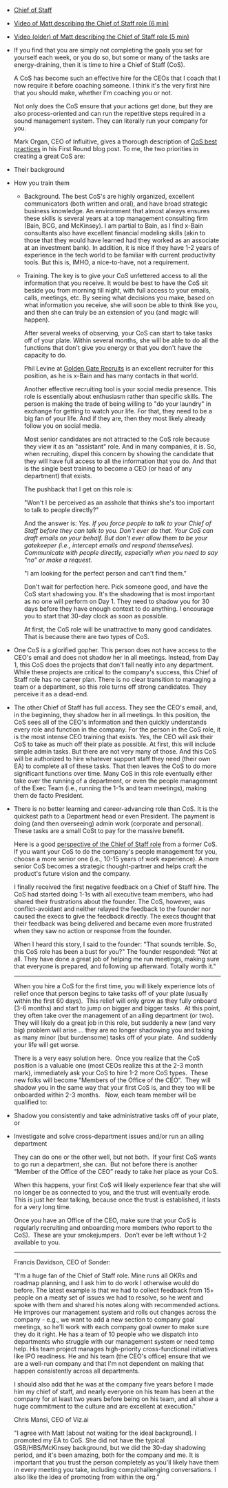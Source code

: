 - [Chief of Staff](https://docs.google.com/document/d/1-tcubUwvktoV-Ou3bB6ynk2LLwNzdT3D_p_ILreyR_A/edit#)
- [Video of Matt describing the Chief of Staff role (6 min)](https://youtu.be/EMlyVjgXyH4)
- [Video (older) of Matt describing the Chief of Staff role (5 min)](https://www.loom.com/share/7611374405a144e3aadbbf4df007dc4f)
- If you find that you are simply not completing the goals you set for yourself each week, or you do so, but some or many of the tasks are energy-draining, then it is time to hire a Chief of Staff (CoS). 
  
  A CoS has become such an effective hire for the CEOs that I coach that I now require it before coaching someone. I think it's the very first hire that you should make, whether I'm coaching you or not.
  
  Not only does the CoS ensure that your actions get done, but they are also process-oriented and can run the repetitive steps required in a sound management system. They can literally run your company for you. 
  
  Mark Organ, CEO of Influitive, gives a thorough description of [CoS best practices](https://firstround.com/review/why-you-need-two-chiefs-in-the-executive-office/) in his First Round blog post. To me, the two priorities in creating a great CoS are:
- Their background
- How you train them
	- Background. The best CoS's are highly organized, excellent communicators (both written and oral), and have broad strategic business knowledge. An environment that almost always ensures these skills is several years at a top management consulting firm (Bain, BCG, and McKinsey). I am partial to Bain, as I find x-Bain consultants also have excellent financial modeling skills (akin to those that they would have learned had they worked as an associate at an investment bank). In addition, it is nice if they have 1-2 years of experience in the tech world to be familiar with current productivity tools. But this is, IMHO, a nice-to-have, not a requirement.
	- Training. The key is to give your CoS unfettered access to all the information that you receive. It would be best to have the CoS sit beside you from morning till night, with full access to your emails, calls, meetings, etc. By seeing what decisions you make, based on what information you receive, she will soon be able to think like you, and then she can truly be an extension of you (and magic will happen).
	  
	  After several weeks of observing, your CoS can start to take tasks off of your plate. Within several months, she will be able to do all the functions that don't give you energy or that you don't have the capacity to do. 
	  
	  Phil Levine at [Golden Gate Recruits](https://www.goldengaterecruits.com/about) is an excellent recruiter for this position, as he is x-Bain and has many contacts in that world.
	  
	  Another effective recruiting tool is your social media presence. This role is essentially about enthusiasm rather than specific skills. The person is making the trade of being willing to "do your laundry" in exchange for getting to watch your life. For that, they need to be a big fan of your life. And if they are, then they most likely already follow you on social media. 
	  
	  Most senior candidates are not attracted to the CoS role because they view it as an "assistant" role. And in many companies, it is. So, when recruiting, dispel this concern by showing the candidate that they will have full access to all the information that you do. And that is the single best training to become a CEO (or head of any department) that exists.
	  
	  The pushback that I get on this role is: 
	  
	  "Won't I be perceived as an asshole that thinks she's too important to talk to people directly?"
	  
	  And the answer is: *Yes. If you force people to talk to your Chief of Staff before they can talk to you. Don't ever do that. Your CoS can draft emails on your behalf. But don't ever allow them to be your gatekeeper (i.e., intercept emails and respond themselves). Communicate with people directly, especially when you need to say "no" or make a request.*
	  
	  "I am looking for the perfect person and can't find them."
	  
	  Don't wait for perfection here. Pick someone good, and have the CoS start shadowing you. It's the shadowing that is most important as no one will perform on Day 1. They need to shadow you for 30 days before they have enough context to do anything. I encourage you to start that 30-day clock as soon as possible.
	  
	  At first, the CoS role will be unattractive to many good candidates. That is because there are two types of CoS.
- One CoS is a glorified gopher. This person does not have access to the CEO's email and does not shadow her in all meetings. Instead, from Day 1, this CoS does the projects that don't fall neatly into any department. While these projects are critical to the company's success, this Chief of Staff role has no career plan. There is no clear transition to managing a team or a department, so this role turns off strong candidates. They perceive it as a dead-end.
- The other Chief of Staff has full access. They see the CEO's email, and, in the beginning, they shadow her in all meetings. In this position, the CoS sees all of the CEO's information and then quickly understands every role and function in the company. For the person in the CoS role, it is the most intense CEO training that exists. Yes, the CEO will ask their CoS to take as much off their plate as possible. At first, this will include simple admin tasks. But there are not very many of those. And this CoS will be authorized to hire whatever support staff they need (their own EA) to complete all of these tasks. That then leaves the CoS to do more significant functions over time. Many CoS in this role eventually either take over the running of a department, or even the people management of the Exec Team (i.e., running the 1-1s and team meetings), making them de facto President.
- There is no better learning and career-advancing role than CoS. It is the quickest path to a Department head or even President. The payment is doing (and then overseeing) admin work (corporate and personal). These tasks are a small CoSt to pay for the massive benefit. 
  
  Here is a good [perspective of the Chief of Staff role](https://medium.com/chiefofstaffnetwork/the-chief-of-staff-role-in-silicon-valley-182eb93e636e) from a former CoS. If you want your CoS to do the company's people management for you, choose a more senior one (i.e., 10-15 years of work experience). A more senior CoS becomes a strategic thought-partner and helps craft the product's future vision and the company.
  
  I finally received the first negative feedback on a Chief of Staff hire. The CoS had started doing 1-1s with all executive team members, who had shared their frustrations about the founder. The CoS, however, was conflict-avoidant and neither relayed the feedback to the founder nor caused the execs to give the feedback directly. The execs thought that their feedback was being delivered and became even more frustrated when they saw no action or response from the founder.
  
  When I heard this story, I said to the founder: "That sounds terrible. So, this CoS role has been a bust for you?" The founder responded: "Not at all. They have done a great job of helping me run meetings, making sure that everyone is prepared, and following up afterward. Totally worth it."
  
  ---
  
  When you hire a CoS for the first time, you will likely experience lots of relief once that person begins to take tasks off of your plate (usually within the first 60 days).  This relief will only grow as they fully onboard (3-6 months) and start to jump on bigger and bigger tasks.  At this point, they often take over the management of an ailing department (or two).  They will likely do a great job in this role, but suddenly a new (and very big) problem will arise … they are no longer shadowing you and taking as many minor (but burdensome) tasks off of your plate.  And suddenly your life will get worse.
  
  There is a very easy solution here.  Once you realize that the CoS position is a valuable one (most CEOs realize this at the 2-3 month mark), immediately ask your CoS to hire 1-2 more CoS types.  These new folks will become “Members of the Office of the CEO”.  They will shadow you in the same way that your first CoS is, and they too will be onboarded within 2-3 months.   Now, each team member will be qualified to:
- Shadow you consistently and take administrative tasks off of your plate, or
- Investigate and solve cross-department issues and/or run an ailing department
  
  They can do one or the other well, but not both.  If your first CoS wants to go run a department, she can.  But not before there is another “Member of the Office of the CEO” ready to take her place as your CoS.
  
  When this happens, your first CoS will likely experience fear that she will no longer be as connected to you, and the trust will eventually erode.  This is just her fear talking, because once the trust is established, it lasts for a very long time.  
  
  Once you have an Office of the CEO, make sure that your CoS is regularly recruiting and onboarding more members (who report to the CoS).  These are your smokejumpers.  Don’t ever be left without 1-2 available to you.
  
  ---
  
  Francis Davidson, CEO of Sonder:
  
  "I'm a huge fan of the Chief of Staff role. Mine runs all OKRs and roadmap planning, and I ask him to do work I otherwise would do before. The latest example is that we had to collect feedback from 15+ people on a meaty set of issues we had to resolve, so he went and spoke with them and shared his notes along with recommended actions. He improves our management system and rolls out changes across the company - e.g., we want to add a new section to company goal meetings, so he'll work with each company goal owner to make sure they do it right. He has a team of 10 people who we dispatch into departments who struggle with our management system or need temp help. His team project manages high-priority cross-functional initiatives like IPO readiness. He and his team (the CEO's office) ensure that we are a well-run company and that I'm not dependent on making that happen consistently across all departments.
  
  I should also add that he was at the company five years before I made him my chief of staff, and nearly everyone on his team has been at the company for at least two years before being on his team, and all show a huge commitment to the culture and are excellent at execution."
  
  Chris Mansi, CEO of Viz.ai
  
  "I agree with Matt [about not waiting for the ideal background]. I promoted my EA to CoS. She did not have the typical GSB/HBS/McKinsey background, but we did the 30-day shadowing period, and it's been amazing, both for the company and me. It is important that you trust the person completely as you'll likely have them in every meeting you take, including comp/challenging conversations. I also like the idea of promoting from within the org."